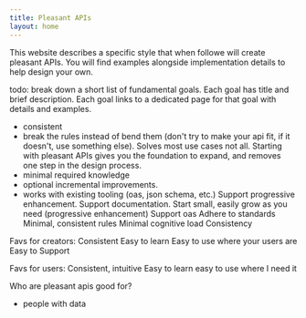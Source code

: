 ```yaml
---
title: Pleasant APIs
layout: home
---
```


This website describes a specific style that when followe will create pleasant APIs. You will find examples alongside implementation details to help design your own.


todo: break down a short list of fundamental goals. Each goal has title and brief description. Each goal links to a dedicated page for that goal with details and examples.

- consistent
- break the rules instead of bend them (don't try to make your api fit, if it doesn't, use something else). Solves most use cases not all. Starting with pleasant APIs gives you the foundation to expand, and removes one step in the design process.
- minimal required knowledge
- optional incremental improvements.
- works with existing tooling (oas, json schema, etc.)
Support progressive enhancement.
Support documentation.
Start small, easily grow as you need (progressive enhancement)
Support oas
Adhere to standards
Minimal, consistent rules
Minimal cognitive load
Consistency


Favs for creators:
Consistent
Easy to learn
Easy to use where your users are
Easy to Support

Favs for users:
Consistent, intuitive
Easy to learn
easy to use where I need it

Who are pleasant apis good for?
- people with data
